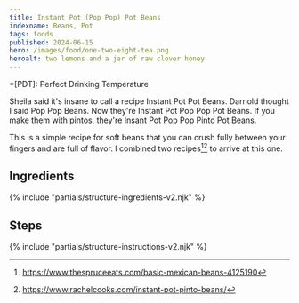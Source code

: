 ```yaml
---
title: Instant Pot (Pop Pop) Pot Beans 
indexname: Beans, Pot
tags: foods
published: 2024-06-15
hero: /images/food/one-two-eight-tea.png
heroalt: two lemons and a jar of raw clover honey
---
```

*[PDT]: Perfect Drinking Temperature

Sheila said it's insane to call a recipe Instant Pot Pot Beans. Darnold thought I
said Pop Pop Beans. Now they're Instant Pot Pop Pop Pot Beans. If you make them
with pintos, they're Insant Pot Pop Pop Pinto Pot Beans.

This is a simple recipe for soft beans that you can crush fully between your fingers and are full of flavor.
I combined two recipes[^1][^2] to arrive at this one.

## Ingredients

{% include "partials/structure-ingredients-v2.njk" %}

## Steps

{% include "partials/structure-instructions-v2.njk" %}

[^1]: https://www.thespruceeats.com/basic-mexican-beans-4125190
[^2]: https://www.rachelcooks.com/instant-pot-pinto-beans/